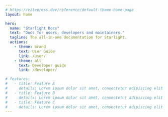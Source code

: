 ```yaml
---
# https://vitepress.dev/reference/default-theme-home-page
layout: home

hero:
  name: "Starlight Docs"
  text: "Docs for users, developers and maintainers."
  tagline: The all-in-one documentation for Starlight.
  actions:
    - theme: brand
      text: User Guide
      link: /user/
    - theme: alt
      text: Developer guide
      link: /developer/

# features:
#   - title: Feature A
#     details: Lorem ipsum dolor sit amet, consectetur adipiscing elit
#   - title: Feature B
#     details: Lorem ipsum dolor sit amet, consectetur adipiscing elit
#   - title: Feature C
#     details: Lorem ipsum dolor sit amet, consectetur adipiscing elit
---
```



